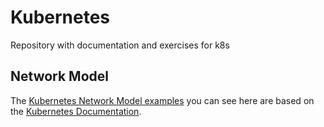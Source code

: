 # Kubernetes
Repository with documentation and exercises for k8s

## Network Model

The [Kubernetes Network Model examples](./network/network.md) you can see here are based on the [Kubernetes Documentation](https://kubernetes.io/docs/concepts/cluster-administration/networking/).
